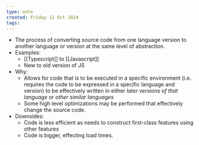 ```yaml
---
type: note
created: Friday 11 Oct 2024
tags: 
---
```

- The process of converting source code from one language version to another language or version at the same level of abstraction.
- Examples:
	- [[Typescript]] to [[Javascript]]
	- New to old version of JS
- Why:
	- Allows for code that is to be executed in a specific environment (i.e. requires the code to be expressed in a specific language and version) to be effectively written in either *later versions of that language* or *other similar languages*
	- Some high level optimizations may be performed that effectively change the source code.
- Downsides:
	- Code is less efficient as needs to construct first-class features using other features
	- Code is bigger, effecting load times.